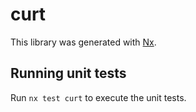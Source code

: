 # curt

This library was generated with [Nx](https://nx.dev).

## Running unit tests

Run `nx test curt` to execute the unit tests.
